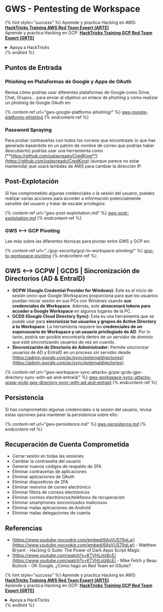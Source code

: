 # GWS - Pentesting de Workspace

{% hint style="success" %}
Aprende y practica Hacking en AWS:<img src="../../.gitbook/assets/image (1) (1) (1) (1).png" alt="" data-size="line">[**HackTricks Training AWS Red Team Expert (ARTE)**](https://training.hacktricks.xyz/courses/arte)<img src="../../.gitbook/assets/image (1) (1) (1) (1).png" alt="" data-size="line">\
Aprende y practica Hacking en GCP: <img src="../../.gitbook/assets/image (2) (1).png" alt="" data-size="line">[**HackTricks Training GCP Red Team Expert (GRTE)**<img src="../../.gitbook/assets/image (2) (1).png" alt="" data-size="line">](https://training.hacktricks.xyz/courses/grte)

<details>

<summary>Apoya a HackTricks</summary>

* Revisa los [**planes de suscripción**](https://github.com/sponsors/carlospolop)!
* **Únete al** 💬 [**grupo de Discord**](https://discord.gg/hRep4RUj7f) o al [**grupo de telegram**](https://t.me/peass) o **síguenos** en **Twitter** 🐦 [**@hacktricks\_live**](https://twitter.com/hacktricks_live)**.**
* **Comparte trucos de hacking enviando PRs a los** [**HackTricks**](https://github.com/carlospolop/hacktricks) y [**HackTricks Cloud**](https://github.com/carlospolop/hacktricks-cloud) repos de github.

</details>
{% endhint %}

## Puntos de Entrada

### Phishing en Plataformas de Google y Apps de OAuth

Revisa cómo podrías usar diferentes plataformas de Google como Drive, Chat, Grupos... para enviar al objetivo un enlace de phishing y cómo realizar un phishing de Google OAuth en:

{% content-ref url="gws-google-platforms-phishing/" %}
[gws-google-platforms-phishing](gws-google-platforms-phishing/)
{% endcontent-ref %}

### Password Spraying

Para probar contraseñas con todos los correos que encontraste (o que has generado basándote en un patrón de nombre de correo que podrías haber descubierto) podrías usar una herramienta como [**https://github.com/ustayready/CredKing**](https://github.com/ustayready/CredKing) (aunque parece no estar mantenida) que usará lambdas de AWS para cambiar la dirección IP.

## Post-Explotación

Si has comprometido algunas credenciales o la sesión del usuario, puedes realizar varias acciones para acceder a información potencialmente sensible del usuario y tratar de escalar privilegios:

{% content-ref url="gws-post-exploitation.md" %}
[gws-post-exploitation.md](gws-post-exploitation.md)
{% endcontent-ref %}

### GWS <--> GCP Pivoting

Lee más sobre las diferentes técnicas para pivotar entre GWS y GCP en:

{% content-ref url="../gcp-security/gcp-to-workspace-pivoting/" %}
[gcp-to-workspace-pivoting](../gcp-security/gcp-to-workspace-pivoting/)
{% endcontent-ref %}

## GWS <--> GCPW | GCDS | Sincronización de Directorios (AD & EntraID)

* **GCPW (Google Credential Provider for Windows)**: Este es el inicio de sesión único que Google Workspaces proporciona para que los usuarios puedan iniciar sesión en sus PCs con Windows usando **sus credenciales de Workspace**. Además, esto **almacenará tokens para acceder a Google Workspace** en algunos lugares de la PC.
* **GCDS (Google Cloud Directory Sync)**: Esta es una herramienta que se puede usar para **sincronizar tus usuarios y grupos de Active Directory a tu Workspace**. La herramienta requiere las **credenciales de un superusuario de Workspace y un usuario privilegiado de AD**. Por lo tanto, podría ser posible encontrarla dentro de un servidor de dominio que esté sincronizando usuarios de vez en cuando.
* **Sincronización de Directorio de Administrador**: Permite sincronizar usuarios de AD y EntraID en un proceso sin servidor desde [https://admin.google.com/ac/sync/externaldirectories](https://admin.google.com/ac/sync/externaldirectories).

{% content-ref url="gws-workspace-sync-attacks-gcpw-gcds-gps-directory-sync-with-ad-and-entraid/" %}
[gws-workspace-sync-attacks-gcpw-gcds-gps-directory-sync-with-ad-and-entraid](gws-workspace-sync-attacks-gcpw-gcds-gps-directory-sync-with-ad-and-entraid/)
{% endcontent-ref %}

## Persistencia

Si has comprometido algunas credenciales o la sesión del usuario, revisa estas opciones para mantener la persistencia sobre ello:

{% content-ref url="gws-persistence.md" %}
[gws-persistence.md](gws-persistence.md)
{% endcontent-ref %}

## Recuperación de Cuenta Comprometida

* Cerrar sesión en todas las sesiones
* Cambiar la contraseña del usuario
* Generar nuevos códigos de respaldo de 2FA
* Eliminar contraseñas de aplicaciones
* Eliminar aplicaciones de OAuth
* Eliminar dispositivos de 2FA
* Eliminar reenvíos de correo electrónico
* Eliminar filtros de correos electrónicos
* Eliminar correos electrónicos/teléfonos de recuperación
* Eliminar smartphones sincronizados maliciosos
* Eliminar malas aplicaciones de Android
* Eliminar malas delegaciones de cuenta

## Referencias

* [https://www.youtube-nocookie.com/embed/6AsVUS79gLw](https://www.youtube-nocookie.com/embed/6AsVUS79gLw) - Matthew Bryant - Hacking G Suite: The Power of Dark Apps Script Magic
* [https://www.youtube.com/watch?v=KTVHLolz6cE](https://www.youtube.com/watch?v=KTVHLolz6cE) - Mike Felch y Beau Bullock - OK Google, ¿Cómo hago un Red Team en GSuite?

{% hint style="success" %}
Aprende y practica Hacking en AWS:<img src="../../.gitbook/assets/image (1) (1) (1) (1).png" alt="" data-size="line">[**HackTricks Training AWS Red Team Expert (ARTE)**](https://training.hacktricks.xyz/courses/arte)<img src="../../.gitbook/assets/image (1) (1) (1) (1).png" alt="" data-size="line">\
Aprende y practica Hacking en GCP: <img src="../../.gitbook/assets/image (2) (1).png" alt="" data-size="line">[**HackTricks Training GCP Red Team Expert (GRTE)**<img src="../../.gitbook/assets/image (2) (1).png" alt="" data-size="line">](https://training.hacktricks.xyz/courses/grte)

<details>

<summary>Apoya a HackTricks</summary>

* Revisa los [**planes de suscripción**](https://github.com/sponsors/carlospolop)!
* **Únete al** 💬 [**grupo de Discord**](https://discord.gg/hRep4RUj7f) o al [**grupo de telegram**](https://t.me/peass) o **síguenos** en **Twitter** 🐦 [**@hacktricks\_live**](https://twitter.com/hacktricks_live)**.**
* **Comparte trucos de hacking enviando PRs a los** [**HackTricks**](https://github.com/carlospolop/hacktricks) y [**HackTricks Cloud**](https://github.com/carlospolop/hacktricks-cloud) repos de github.

</details>
{% endhint %}
